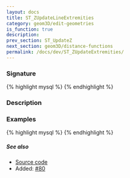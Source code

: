 ```yaml
---
layout: docs
title: ST_ZUpdateLineExtremities
category: geom3D/edit-geometries
is_function: true
description: 
prev_section: ST_UpdateZ
next_section: geom3D/distance-functions
permalink: /docs/dev/ST_ZUpdateExtremities/
---
```


### Signature

{% highlight mysql %}
{% endhighlight %}

### Description

### Examples

{% highlight mysql %}
{% endhighlight %}

##### See also

* <a href="https://github.com/irstv/H2GIS/blob/master/h2spatial-ext/src/main/java/org/h2gis/h2spatialext/function/spatial/edit/ST_ZUpdateExtremities.java" target="_blank">Source code</a>
* Added: <a href="https://github.com/irstv/H2GIS/pull/80" target="_blank">#80</a>
